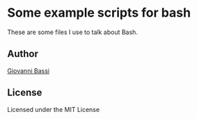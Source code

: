 # Some example scripts for bash

These are some files I use to talk about Bash.

## Author

[Giovanni Bassi](https://twitter.com/giovannibassi)

## License

Licensed under the MIT License
